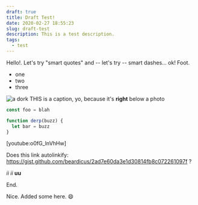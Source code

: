 ```yaml
---
draft: true
title: Draft Test!
date: 2020-02-27 18:55:23
slug: draft-test
description: This is a test description.
tags:
  - test
---
```

Hello!. Let's try "smart quotes" and -- let's try -- smart dashes... ok!  Foot.
- one
- two
- three

![a dork](2023_04_05_14_37_02.jpg)
THIS is a caption, yo, because it's **right** below a photo

```js
const foo = blah

function derp(buzz) {
  let bar = buzz
}
```

[youtube:o0fG_lnVhHw]

Does this link autolinkify: https://gist.github.com/beardicus/2ad7e60da3e1d30814fb8c072261097f ?

_ii_ _ii_ **uu**

End.

Nice. Added some here. 😄